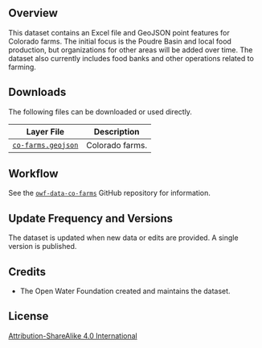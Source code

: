 ## Overview ##

This dataset contains an Excel file and GeoJSON point features for Colorado farms.
The initial focus is the Poudre Basin and local food production, but organizations for other areas will be added over time.
The dataset also currently includes food banks and other operations related to farming.

## Downloads ##

The following files can be downloaded or used directly.

| **Layer File** | **Description** |
| -- | -- |
| [`co-farms.geojson`](co-farms.geojson) | Colorado farms. |

## Workflow ##

See the [`owf-data-co-farms`](https://github.com/OpenWaterFoundation/owf-data-co-forms)
GitHub repository for information.

## Update Frequency and Versions ##

The dataset is updated when new data or edits are provided.
A single version is published.

## Credits ##

* The Open Water Foundation created and maintains the dataset.

## License ##

[Attribution-ShareAlike 4.0 International](https://creativecommons.org/licenses/by-sa/4.0/)
